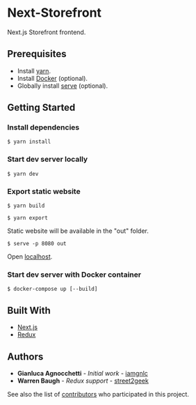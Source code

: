 # Next-Storefront

Next.js Storefront frontend.

## Prerequisites

- Install [yarn](https://yarnpkg.com/lang/en/docs/install).
- Install [Docker](https://www.docker.com/) (optional).
- Globally install [serve](https://www.npmjs.com/package/serve) (optional).

## Getting Started

### Install dependencies

```
$ yarn install
```

### Start dev server locally

```
$ yarn dev
```

### Export static website

```
$ yarn build

$ yarn export
```

Static website will be available in the "out" folder.

```
$ serve -p 8080 out
```

Open [localhost](http://localhost:808).

### Start dev server with Docker container

```
$ docker-compose up [--build]
```

## Built With

- [Next.js](https://nextjs.org/)
- [Redux](https://redux.js.org/)

## Authors

- **Gianluca Agnocchetti** - _Initial work_ -
  [iamgnlc](https://github.com/iamgnlc)
- **Warren Baugh** - _Redux support_ -
  [street2geek](https://github.com/street2geek)

See also the list of
[contributors](https://github.com/Autorama/next-storefront/graphs/contributors)
who participated in this project.
